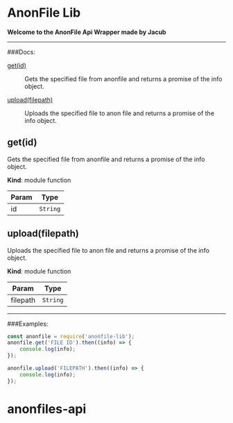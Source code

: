 # AnonFile Lib
**Welcome to the AnonFile Api Wrapper made by Jacub**

------------


###Docs:

<dl>
<dt><a href="#get">get(id)</a></dt>
<dd><p>Gets the specified file from anonfile and returns a promise of the info object.</p>
</dd>
<dt><a href="#upload">upload(filepath)</a></dt>
<dd><p>Uploads the specified file to anon file and returns a promise of the info object.</p>
</dd>
</dl>

<a name="get"></a>

## get(id)
Gets the specified file from anonfile and returns a promise of the info object.

**Kind**: module function

| Param | Type |
| --- | --- |
| id | <code>String</code> |

<a name="upload"></a>

## upload(filepath)
Uploads the specified file to anon file and returns a promise of the info object.

**Kind**: module function

| Param | Type |
| --- | --- |
| filepath | <code>String</code> |


------------


###Examples:
```js
const anonfile = require('anonfile-lib');
anonfile.get('FILE ID').then((info) => {
	console.log(info);
});

anonfile.upload('FILEPATH').then((info) => {
	console.log(info);
});

```


# anonfiles-api
